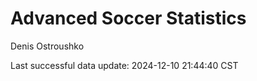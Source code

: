 # Advanced Soccer Statistics
Denis Ostroushko

<!-- gfm -->

Last successful data update: 2024-12-10 21:44:40 CST
